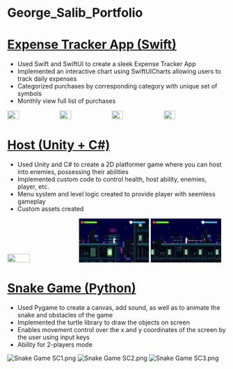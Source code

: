 # George_Salib_Portfolio

# [Expense Tracker App (Swift)](https://github.com/george-salib/Expense_Tracker_App)
* Used Swift and SwiftUI to create a sleek Expense Tracker App
* Implemented an interactive chart using SwiftUICharts allowing users to track daily expenses
* Categorized purchases by corresponding category with unique set of symbols
* Monthly view full list of purchases

<img src="Expense Tracker App Media/Expense Tracker App Demo.gif" width="23%" height="23%"/> <img src="Expense Tracker App Media/Expense Tracker App Demo IMG1.png" width="23%" height="23%"/> <img src="Expense Tracker App Media/Expense Tracker App Demo IMG2.png" width="23%" height="23%"/> <img src="Expense Tracker App Media/Expense Tracker App Demo IMG3.png" width="23%" height="23%"/>


# [Host (Unity + C#)](https://georgesalib.itch.io/host)
* Used Unity and C# to create a 2D platformer game where you can host into enemies, possessing their abilities
* Implemented custom code to control health, host ability, enemies, player, etc.
* Menu system and level logic created to provide player with seemless gameplay
* Custom assets created

<img src="Host Media/Host 1.png" width="32%" height="32%"/> <img src="Host Media/Host 2.png" width="32%" height="32%"/> <img src="Host Media/Host 3.png" width="32%" height="32%"/>


# [Snake Game (Python)](https://github.com/george-salib/Worm_Game)
* Used Pygame to create a canvas, add sound, as well as to animate the snake and obstacles of the game
* Implemented the turtle library to draw the objects on screen
* Enables movement control over the x and y coordinates of the screen by the user using input keys
* Ability for 2-players mode

<img width="270" height = "200" alt="Snake Game SC1.png" src="Snake Game SC1.png"> <img width="270" height = "200" alt="Snake Game SC2.png" src="Snake Game SC2.png"> <img width="270" height = "200" alt="Snake Game SC3.png" src="Snake Game SC3.png">
